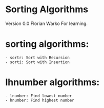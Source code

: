 # Sorting Algorithms

Version 0.0 Florian Warko For learning.

# sorting algorithms:

    - sortr: Sort with Recursion
    - sorti: Sort with Insertion

# lhnumber algorithms:

    - lnumber: Find lowest number
    - hnumber: Find highest number
